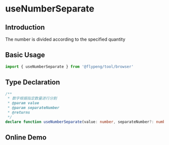 # useNumberSeparate

## Introduction

The number is divided according to the specified quantity

## Basic Usage

```ts
import { useNumberSeparate } from '@flypeng/tool/browser'
```

## Type Declaration

```ts
/**
 * 数字根据指定数量进行分割
 * @param value
 * @param separateNumber
 * @returns
 */
declare function useNumberSeparate(value: number, separateNumber?: number = 3): string
```

## Online Demo

<preview path="./index.vue" title="useNumberSeparate" description="The number is divided according to the specified quantity"></preview>

